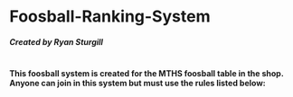 # Foosball-Ranking-System
##### Created by Ryan Sturgill
#
#### This foosball system is created for the MTHS foosball table in the shop. Anyone can join in this system but must use the rules listed below:
